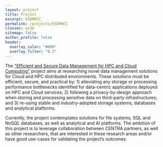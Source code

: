 ```yaml
---
layout: project
title: Project
excerpt: ESDMHCC
permalink: /projects/ESDMHCC
classes: wide
sitemap: false
author_profile: false
header:
  overlay_color: "#000"
  overlay_filter: "0.5"
---
```


The ["Efficient and Secure Data Management for HPC and Cloud Computing"](http://www.globalcentra.org/projects/#prv) project aims at researching novel data management solutions for Cloud and HPC distributed environments. These solutions must be efficient, secure, and practical by: 1) alleviating any storage or processing performance bottlenecks identified for data-centric applications deployed on HPC and Cloud services; 2) following a privacy-by-design approach when storing and processing sensitive data on third-party infrastructures; and 3) re-using stable and industry-adopted storage systems, databases and analytical platforms.

Currently, the project contemplates solutions for file systems, SQL and NoSQL databases, as well as analytical and AI platforms. The ambition of this project is to leverage collaboration between CENTRA partners, as well as other researchers, that are interested in these research areas and/or have good use-cases for validating the project’s outcomes.
